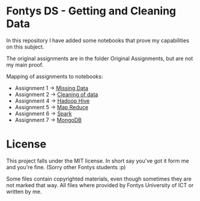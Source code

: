 # Fontys DS - Getting and Cleaning Data
In this repository I have added some notebooks that prove my capabilities on this subject.

The original assignments are in the folder Original Assignments, but are not my main proof.

Mapping of assignments to notebooks:

- Assignment 1 -> [Missing Data](Missing%20Data.md)
- Assignment 2 -> [Cleaning of data](Cleaning%20of%20data.ipynb)
- Assignment 4 -> [Hadoop Hive](Hadoop%20Hive.md)
- Assignment 5 -> [Map Reduce](Map%20Reduce.md)
- Assignment 6 -> [Spark](Spark.ipynb)
- Assignment 7 -> [MongoDB](MongoDB.ipynb)

# License

This project falls under the MIT license.
In short say you've got it form me and you're fine. (Sorry other Fontys students :p)

Some files contain copyrighted materials, even though sometimes they are not marked that way.
All files where provided by Fontys University of ICT or written by me. 